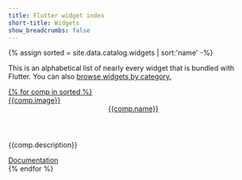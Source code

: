 ```yaml
---
title: Flutter widget index
short-title: Widgets
show_breadcrumbs: false
---
```


{% assign sorted = site.data.catalog.widgets | sort:'name' -%}

This is an alphabetical list of nearly every widget that is bundled with Flutter. You can also <a href="/docs/development/ui/widget-catalog">browse widgets by category.

<div class="card-deck card-deck--responsive">
{% for comp in sorted %}
    <div class="card">
        <div class="card-image-holder">
            {{comp.image}}
        </div>
        <div class="card-body">
            <a href="{{comp.link}}"><header class="card-title">{{comp.name}}</header></a>
            <p class="card-text">{{comp.description}}</p>
        </div>
        <div class="card-footer card-footer--transparent">
            <a href="{{comp.link}}">Documentation</a>
        </div>
    </div>
{% endfor %}
</div>
